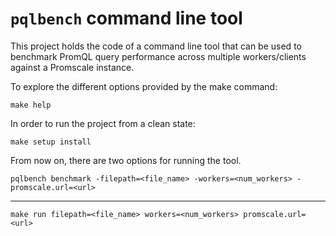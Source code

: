 # `pqlbench` command line tool

This project holds the code of a command line tool that can be used to benchmark PromQL query performance across multiple workers/clients against a Promscale instance.

To explore the different options provided by the make command:

    make help

In order to run the project from a clean state:

    make setup install

From now on, there are two options for running the tool.

    pqlbench benchmark -filepath=<file_name> -workers=<num_workers> -promscale.url=<url>

---

    make run filepath=<file_name> workers=<num_workers> promscale.url=<url>
